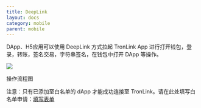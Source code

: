 ```yaml
---
title: DeepLink
layout: docs
category: mobile
parent: mobile
---
```


DApp、H5应用可以使用 DeepLink 方式拉起 TronLink App 进行打开钱包，登录，转账，签名交易，字符串签名，在钱包中打开 DApp 等操作。

![](https://docs-zh.tronlink.org/~gitbook/image?url=https%3A%2F%2Flh6.googleusercontent.com%2FuKSGCKV6fy50SUWexJGb61yh9zYf4Mffs1rxKoXZdLdGuvMuV_YYza_LoKQHQjhWlDEcQ00IuVYAc3elfq1mn8BgqmDO7INNwLx-3rENNF0W8GDIWmgUye1CE_XMXbycl2CRohi4Gc0S8owZFuLcZ3NFZjn-jwTIfLvW5G6ReNBGpTn3-_sMQ1RWZQ&width=768&dpr=4&quality=100&sign=8d9ce173&sv=2)

操作流程图

注意：只有已添加至白名单的 dApp 才能成功连接至 TronLink。请在此处填写白名单申请：[填写表单](https://docs.google.com/forms/d/e/1FAIpQLSdFmYGxVZzwCSsvmdOTq064sxWD22STYth1g5GO5zn3OrB5Jw/viewform?usp=sf_link)


